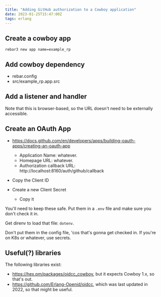 ```yaml
---
title: "Adding GitHub authorization to a Cowboy application"
date: 2023-01-25T15:47:00Z
tags: erlang
---
```


## Create a cowboy app

```
rebar3 new app name=example_rp
```

## Add cowboy dependency

- rebar.config
- src/example_rp.app.src

## Add a listener and handler

Note that this is browser-based, so the URL doesn't need to be externally accessible.

## Create an OAuth App

- <https://docs.github.com/en/developers/apps/building-oauth-apps/creating-an-oauth-app>
  - Application Name: whatever.
  - Homepage URL: whatever.
  - Authorization callback URL: http://localhost:8160/auth/github/callback

- Copy the Client ID
- Create a new Client Secret
  - Copy it

You'll need to keep these safe. Put them in a `.env` file and make sure you don't check it in.

Get direnv to load that file: `dotenv`.

Don't put them in the config file, 'cos that's gonna get checked in. If you're on K8s or whatever, use secrets.

## Useful(?) libraries

The following libraries exist:

- <https://hex.pm/packages/oidcc_cowboy>, but it expects Cowboy 1.x, so that's out.
- <https://github.com/Erlang-Openid/oidcc>, which was last updated in 2022, so that might be useful.
